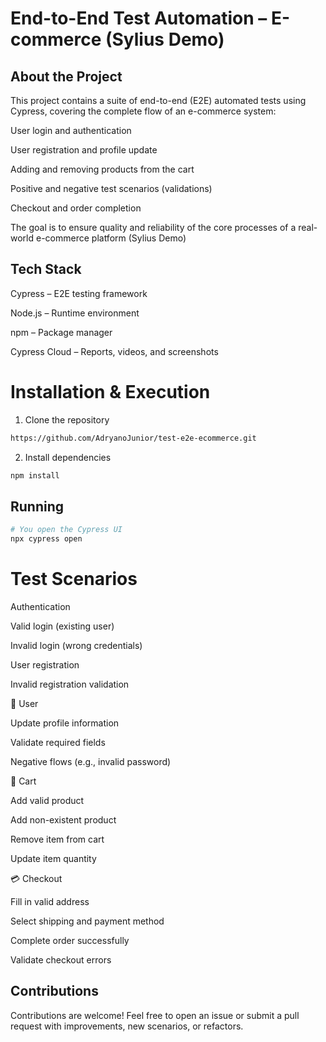 # End-to-End Test Automation – E-commerce (Sylius Demo)

## About the Project

This project contains a suite of end-to-end (E2E) automated tests using Cypress, covering the complete flow of an e-commerce system:

User login and authentication

User registration and profile update

Adding and removing products from the cart

Positive and negative test scenarios (validations)

Checkout and order completion

The goal is to ensure quality and reliability of the core processes of a real-world e-commerce platform (Sylius Demo)


## Tech Stack
Cypress
 – E2E testing framework

Node.js
 – Runtime environment

npm
 – Package manager

Cypress Cloud
 – Reports, videos, and screenshots


# Installation & Execution
1. Clone the repository
```bash
https://github.com/AdryanoJunior/test-e2e-ecommerce.git
```
2. Install dependencies
```bash
npm install
```

## Running
```bash
# You open the Cypress UI
npx cypress open
```

# Test Scenarios

Authentication

Valid login (existing user)

Invalid login (wrong credentials)

User registration

Invalid registration validation

👤 User

Update profile information

Validate required fields

Negative flows (e.g., invalid password)

🛒 Cart

Add valid product

Add non-existent product

Remove item from cart

Update item quantity

💳 Checkout

Fill in valid address

Select shipping and payment method

Complete order successfully

Validate checkout errors


## Contributions

Contributions are welcome!
Feel free to open an issue or submit a pull request with improvements, new scenarios, or refactors.



 

